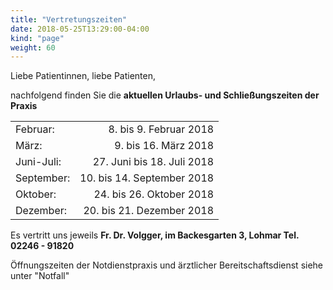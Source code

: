 ```yaml
---
title: "Vertretungszeiten"
date: 2018-05-25T13:29:00-04:00
kind: "page"
weight: 60
---
```


Liebe Patientinnen, liebe Patienten,
 
nachfolgend finden Sie die **aktuellen Urlaubs- und Schließungszeiten der Praxis**

|||
|-------------|----------------------------:|
Februar:     |       8. bis 9. Februar 2018
März:         |        9. bis 16. März 2018 
Juni-Juli:    |     27. Juni bis 18. Juli 2018
September:   |  10. bis 14. September 2018
Oktober:      |    24. bis 26. Oktober 2018
Dezember:      |20. bis 21. Dezember 2018

Es vertritt uns jeweils 
**Fr. Dr. Volgger, im Backesgarten 3, Lohmar
Tel. 02246 - 91820**

 Öffnungszeiten der Notdienstpraxis und ärztlicher Bereitschaftsdienst siehe unter "Notfall"
